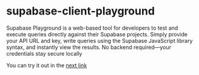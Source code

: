 # supabase-client-playground

Supabase Playground is a web-based tool for developers to test and execute queries directly against their Supabase projects. Simply provide your API URL and key, write queries using the Supabase JavaScript library syntax, and instantly view the results. No backend required—your credentials stay secure locally

You can try it out in the [next link](https://supabase-client-playground.vercel.app/)
